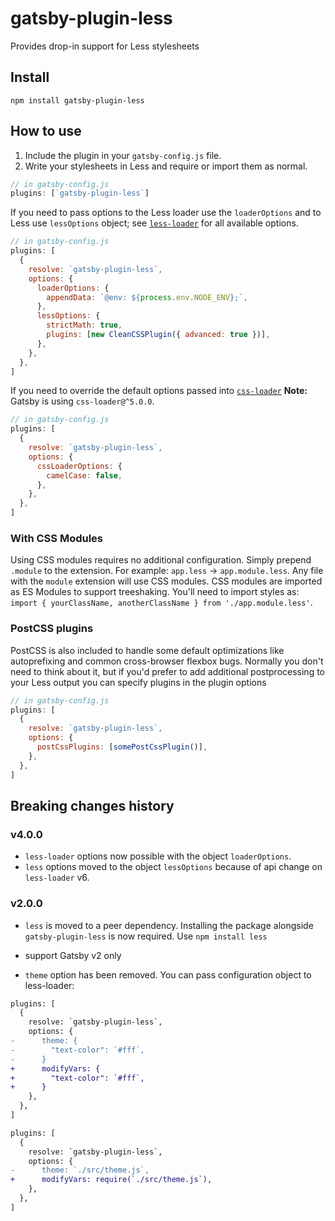 # gatsby-plugin-less

Provides drop-in support for Less stylesheets

## Install

`npm install gatsby-plugin-less`

## How to use

1.  Include the plugin in your `gatsby-config.js` file.
2.  Write your stylesheets in Less and require or import them as normal.

```javascript
// in gatsby-config.js
plugins: [`gatsby-plugin-less`]
```

If you need to pass options to the Less loader use the `loaderOptions` and to Less use `lessOptions` object;
see [`less-loader`](https://github.com/webpack-contrib/less-loader) for all available options.

```javascript
// in gatsby-config.js
plugins: [
  {
    resolve: `gatsby-plugin-less`,
    options: {
      loaderOptions: {
        appendData: `@env: ${process.env.NODE_ENV};`,
      },
      lessOptions: {
        strictMath: true,
        plugins: [new CleanCSSPlugin({ advanced: true })],
      },
    },
  },
]
```

If you need to override the default options passed into [`css-loader`](https://github.com/webpack-contrib/css-loader)
**Note:** Gatsby is using `css-loader@^5.0.0`.

```javascript
// in gatsby-config.js
plugins: [
  {
    resolve: `gatsby-plugin-less`,
    options: {
      cssLoaderOptions: {
        camelCase: false,
      },
    },
  },
]
```

### With CSS Modules

Using CSS modules requires no additional configuration. Simply prepend `.module` to the extension. For example: `app.less` -> `app.module.less`.
Any file with the `module` extension will use CSS modules. CSS modules are imported as ES Modules to support treeshaking. You'll need to import styles as: `import { yourClassName, anotherClassName } from './app.module.less'`.

### PostCSS plugins

PostCSS is also included to handle some default optimizations like autoprefixing
and common cross-browser flexbox bugs. Normally you don't need to think about it, but if
you'd prefer to add additional postprocessing to your Less output you can specify plugins
in the plugin options

```javascript
// in gatsby-config.js
plugins: [
  {
    resolve: `gatsby-plugin-less`,
    options: {
      postCssPlugins: [somePostCssPlugin()],
    },
  },
]
```

## Breaking changes history

<!-- Please keep the breaking changes list ordered with the newest change at the top -->

### v4.0.0

- `less-loader` options now possible with the object `loaderOptions`.
- `less` options moved to the object `lessOptions` because of api change on `less-loader` v6.

### v2.0.0

- `less` is moved to a peer dependency. Installing the package
  alongside `gatsby-plugin-less` is now required. Use `npm install less`

- support Gatsby v2 only

- `theme` option has been removed. You can pass configuration object to less-loader:

```diff
plugins: [
  {
    resolve: `gatsby-plugin-less`,
    options: {
-      theme: {
-        "text-color": `#fff`,
-      }
+      modifyVars: {
+        "text-color": `#fff`,
+      }
    },
  },
]
```

```diff
plugins: [
  {
    resolve: `gatsby-plugin-less`,
    options: {
-      theme: `./src/theme.js`,
+      modifyVars: require(`./src/theme.js`),
    },
  },
]
```
